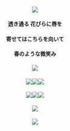 #### <p align="center"> ![](https://files.catbox.moe/klmm65.png)
#### <p align="center">透き通る 花びらに唇を
#### <p align="center">寄せてはこちらを向いて
#### <p align="center">春のような微笑み
#### <p align="center"> ![](https://files.catbox.moe/d02xk2.png)
#### <p align="center">[![](https://files.catbox.moe/5h14fn.png)](https://rentry.co/samestation)[![](https://files.catbox.moe/jkrboy.png)](https://rentry.co/fri)[![](https://files.catbox.moe/cm0vjd.png)](https://fri.atabook.org/)
#### <p align="center">[![](https://files.catbox.moe/l2autq.png)](https://biolovenescent.straw.page/)[![](https://files.catbox.moe/iit9bz.png)](https://rentry.co/friurls)[![](https://files.catbox.moe/cubris.png)](https://friself.straw.page/)
#### <p align="center">[![](https://files.catbox.moe/7uiu71.png)](https://rentry.co/ptowner)
#### <p align="center"> ![](https://files.catbox.moe/7h19yz.png)
